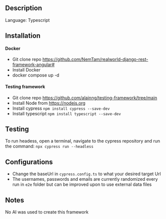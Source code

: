 ## Description
Language: Typescript

## Installation
#### Docker
* Git clone repo https://github.com/NemTam/realworld-django-rest-framework-angular#
* Install Docker
* docker compose up -d

#### Testing framework
* Git clone repo https://github.com/alainng/testing-framework/tree/main
* Install Node from https://nodejs.org
* Install cypress ```npm install cypress --save-dev```
* Install typescript ```npm install typescript --save-dev```

## Testing

To run headess, open a terminal, navigate to the cypress repository and run the command: ```npx cypress run --headless```

## Configurations
* Change the baseUrl in ```cypress.config.ts``` to what your desired target Url
* The usernames, passwords and emails are currently randomized every run in ```e2e``` folder but can be improved upon to use external data files

## Notes
No AI was used to create this framework

